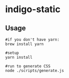 # indigo-static


## Usage
```
#if you don't have yarn:
brew install yarn

#setup
yarn install

#run to generate CSS
node ./scripts/generate.js
```
